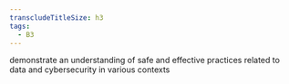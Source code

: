 ```yaml
---
transcludeTitleSize: h3
tags:
  - B3
---
```

demonstrate an understanding of safe and effective practices related to data and cybersecurity in various contexts
